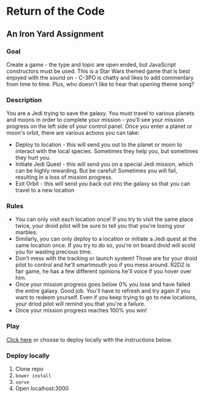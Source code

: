 # Return of the Code
## An Iron Yard Assignment

### Goal
Create a game - the type and topic are open ended, but JavaScript constructors must be used. This is a Star Wars themed game that is best enjoyed with the sound on - C-3PO is chatty and likes to add commentary from time to time. Plus, who doesn't like to hear that opening theme song?

### Description
You are a Jedi trying to save the galaxy. You must travel to various planets and moons in order to complete your mission - you'll see your mission progress on the left side of your control panel. Once you enter a planet or moon's orbit, there are various actions you can take:
* Deploy to location - this will send you out to the planet or moon to interact with the local species. Sometimes they help you, but sometimes they hurt you.
* Initiate Jedi Quest - this will send you on a special Jedi mission, which can be highly rewarding. But be careful! Sometimes you will fail, resulting in a loss of mission progress.
* Exit Orbit - this will send you back out into the galaxy so that you can travel to a new location

### Rules
* You can only visit each location once! If you try to visit the same place twice, your droid pilot will be sure to tell you that you're losing your marbles.
* Similarly, you can only deploy to a location or initiate a Jedi quest at the same location once. If you try to do so, you're on board droid will scold you for wasting precious time.
* Don't mess with the tracking or launch system! Those are for your droid pilot to control and he'll smartmouth you if you mess around. R2D2 is fair game, he has a few different opinions he'll voice if you hover over him.
* Once your mission progress goes below 0% you lose and have failed the entire galaxy. Good job. You'll have to refresh and try again if you want to redeem yourself. Even if you keep trying to go to new locations, your driod pilot will remind you that you're a failure.
* Once your mission progress reaches 100% you win!

### Play
[Click here](http://alliejay.github.io/constructor-game-star-wars/) or choose to deploy locally with the instructions below.

### Deploy locally
1. Clone repo
2. <code>bower install</code>
3. <code>serve</code>
4. Open localhost:3000
